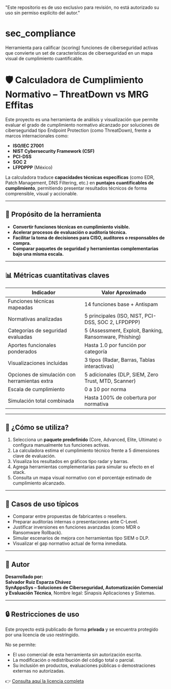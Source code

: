 "Este repositorio es de uso exclusivo para revisión, no está autorizado su uso sin permiso explícito del autor."


# sec_compliance
Herramienta para calificar (scoring) funciones de ciberseguridad activas que convierte un set de características de ciberseguridad en un mapa visual de cumplimiento cuantificable.

# 🛡️ Calculadora de Cumplimiento Normativo – ThreatDown vs MRG Effitas

Este proyecto es una herramienta de análisis y visualización que permite evaluar el grado de cumplimiento normativo alcanzado por soluciones de ciberseguridad tipo Endpoint Protection (como ThreatDown), frente a marcos internacionales como:

- **ISO/IEC 27001**
- **NIST Cybersecurity Framework (CSF)**
- **PCI-DSS**
- **SOC 2**
- **LFPDPPP** (México)

La calculadora traduce **capacidades técnicas específicas** (como EDR, Patch Management, DNS Filtering, etc.) en **puntajes cuantificables de cumplimiento**, permitiendo presentar resultados técnicos de forma comprensible, visual y accionable.

---

## 🚀 Propósito de la herramienta

- **Convertir funciones técnicas en cumplimiento visible.**
- **Acelerar procesos de evaluación o auditoría técnica.**
- **Facilitar la toma de decisiones para CISO, auditores o responsables de compra.**
- **Comparar paquetes de seguridad y herramientas complementarias bajo una misma escala.**

---

## 📊 Métricas cuantitativas claves

| Indicador                                      | Valor Aproximado              |
|-----------------------------------------------|-------------------------------|
| Funciones técnicas mapeadas                   | 14 funciones base + Antispam  |
| Normativas analizadas                         | 5 principales (ISO, NIST, PCI-DSS, SOC 2, LFPDPPP) |
| Categorías de seguridad evaluadas             | 5 (Assessment, Exploit, Banking, Ransomware, Phishing) |
| Aportes funcionales ponderados                | Hasta 1.0 por función por categoría |
| Visualizaciones incluidas                     | 3 tipos (Radar, Barras, Tablas interactivas) |
| Opciones de simulación con herramientas extra | 5 adicionales (DLP, SIEM, Zero Trust, MTD, Scanner) |
| Escala de cumplimiento                        | 0 a 10 por norma |
| Simulación total combinada                    | Hasta 100% de cobertura por normativa |

---

## 🧪 ¿Cómo se utiliza?

1. Selecciona un **paquete predefinido** (Core, Advanced, Elite, Ultimate) o configura manualmente tus funciones activas.
2. La calculadora estima el cumplimiento técnico frente a 5 dimensiones clave de evaluación.
3. Visualiza los resultados en gráficos tipo radar y barras.
4. Agrega herramientas complementarias para simular su efecto en el stack.
5. Consulta un mapa visual normativo con el porcentaje estimado de cumplimiento alcanzado.

---

## 📌 Casos de uso típicos

- Comparar entre propuestas de fabricantes o resellers.
- Preparar auditorías internas o presentaciones ante C-Level.
- Justificar inversiones en funciones avanzadas (como MDR o Ransomware Rollback).
- Simular escenarios de mejora con herramientas tipo SIEM o DLP.
- Visualizar el gap normativo actual de forma inmediata.

---

## 👤 Autor

**Desarrollado por:**  
**Salvador Ruiz Esparza Chávez**  
**SynAppsSys – Soluciones de Ciberseguridad, Automatización Comercial y Evaluación Técnica**, Nombre legal: Sinapsis Aplicaciones y Sistemas.

---

## 🔒 Restricciones de uso

Este proyecto está publicado de forma **privada** y se encuentra protegido por una licencia de uso restringido.

No se permite:
- El uso comercial de esta herramienta sin autorización escrita.
- La modificación o redistribución del código total o parcial.
- Su inclusión en productos, evaluaciones públicas o demostraciones externas no autorizadas.

👉 [Consulta aquí la licencia completa](LICENSE)
